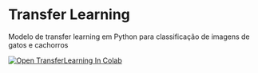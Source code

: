 # Transfer Learning

Modelo de transfer learning em Python para classificação de imagens de gatos e cachorros


<a href="https://colab.research.google.com/drive/1bVSkElb2FDmeo9Cca2dZROCbixGT-0GZ?usp=sharing"><img src="https://colab.research.google.com/assets/colab-badge.svg" alt="Open TransferLearning In Colab"></a>
